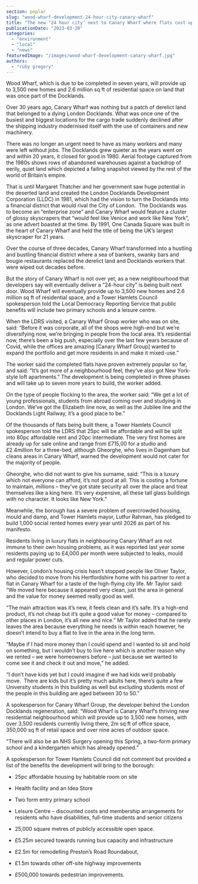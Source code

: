 ```yaml
---
section: poplar
slug: "wood-wharf-development-24-hour-city-canary-wharf"
title: "The new ‘24 hour city’ next to Canary Wharf where flats cost up to £2.4 million"
publicationDate: "2023-03-28"
categories: 
  - "environment"
  - "local"
  - "news"
featuredImage: "/images/wood-wharf-development-canary-wharf.jpg"
authors: 
  - "ruby gregory"
---
```


Wood Wharf, which is due to be completed in seven years, will provide up to 3,500 new homes and 2.6 million sq ft of residential space on land that was once part of the Docklands.

Over 30 years ago, Canary Wharf was nothing but a patch of derelict land that belonged to a dying London Docklands. What was once one of the busiest and biggest locations for the cargo trade suddenly declined after the shipping industry modernised itself with the use of containers and new machinery.

There was no longer an urgent need to have as many workers and many were left without jobs. The Docklands grew quieter as the years went on and within 20 years, it closed for good in 1980. Aerial footage captured from the 1980s shows rows of abandoned warehouses against a backdrop of eerily, quiet land which depicted a failing snapshot viewed by the rest of the world of Britain’s empire.

That is until Margaret Thatcher and her government saw huge potential in the deserted land and created the London Docklands Development Corporation (LLDC) in 1981, which had the vision to turn the Docklands into a financial district that would rival the City of London.  The Docklands was to become an “enterprise zone” and Canary Wharf would feature a cluster of glossy skyscrapers that “would feel like Venice and work like New York”, as one advert boasted at the time. By 1991, One Canada Square was built in the heart of Canary Wharf and held the title of being the UK’s largest skyscraper for 21 years.

Over the course of three decades, Canary Wharf transformed into a hustling and bustling financial district where a sea of bankers, swanky bars and bougie restaurants replaced the derelict land and Docklands workers that were wiped out decades before.

But the story of Canary Wharf is not over yet, as a new neighbourhood that developers say will eventually deliver a “24-hour city” is being built next door. Wood Wharf will eventually provide up to 3,500 new homes and 2.6 million sq ft of residential space, and a Tower Hamlets Council spokesperson told the Local Democracy Reporting Service that public benefits will include two primary schools and a leisure centre.

When the LDRS visited, a Canary Wharf Group worker who was on site, said: “Before it was corporate, all of the shops were high-end but we’re diversifying now, we’re bringing in people from the local area. It’s residential now, there’s been a big push, especially over the last few years because of Covid, while the offices are amazing \[Canary Wharf Group\] wanted to expand the portfolio and get more residents in and make it mixed-use.”

The worker said the completed flats have proven extremely popular so far, and said: “It’s got more of a neighbourhood feel, they’ve also got New York-style loft apartments.” The development is being completed in three phases and will take up to seven more years to build, the worker added.

On the type of people flocking to the area, the worker said: “We get a lot of young professionals, students from abroad coming over and studying in London. We’ve got the Elizabeth line now, as well as the Jubilee line and the Docklands Light Railway, it’s a good place to be.”

Of the thousands of flats being built there, a Tower Hamlets Council spokesperson told the LDRS that 25pc will be affordable and will be split into 80pc affordable rent and 20pc intermediate. The very first homes are already up for sale online and range from £715,00 for a studio and £2.4million for a three-bed, although Gheorghe, who lives in Dagenham but cleans areas in Canary Wharf, warned the development would not cater for the majority of people.

Gheorghe, who did not want to give his surname, said: “This is a luxury which not everyone can afford, it’s not good at all. This is costing a fortune to maintain, millions – they’ve got state security all over the place and treat themselves like a king here. It’s very expensive, all these tall glass buildings with no character. It looks like New York.”

Meanwhile, the borough has a severe problem of overcrowded housing, mould and damp, and Tower Hamlets mayor, Lutfur Rahman, has pledged to build 1,000 social rented homes every year until 2026 as part of his manifesto. 

Residents living in luxury flats in neighbouring Canary Wharf are not immune to their own housing problems, as it was reported last year some residents paying up to £4,000 per month were subjected to leaks, mould and regular power cuts.

However, London’s housing crisis hasn’t stopped people like Oliver Taylor, who decided to move from his Hertfordshire home with his partner to rent a flat in Canary Wharf for a taste of the high-flying city life. Mr Taylor said: “We moved here because it appeared very clean, just the area in general and the value for money seemed really good as well.

“The main attraction was it’s new, it feels clean and it’s safe. It’s a high-end product, it’s not cheap but it’s quite a good value for money – compared to other places in London, it’s all new and nice.” Mr Taylor added that he rarely leaves the area because everything he needs is within reach however, he doesn’t intend to buy a flat to live in the area in the long term.

“Maybe if I had more money than I could spend and I wanted to sit and hold on something, but I wouldn’t buy to live here which is another reason why we rented – we were homeowners before – just because we wanted to come see it and check it out and move,” he added.

“I don’t have kids yet but I could imagine if we had kids we’d probably move.  There are kids but it’s pretty much adults here, there’s quite a few University students in this building as well but excluding students most of the people in this building are aged between 30 to 50.”

A spokesperson for Canary Wharf Group, the developer behind the London Docklands regeneration, said: “Wood Wharf is Canary Wharf’s thriving new residential neighbourhood which will provide up to 3,500 new homes, with over 3,500 residents currently living there, 2m sq ft of office space, 350,000 sq ft of retail space and over nine acres of outdoor space.

“There will also be an NHS Surgery opening this Spring, a two-form primary school and a kindergarten which has already opened.”

A spokesperson for Tower Hamlets Council did not comment but provided a list of the benefits the development will bring to the borough:

- 25pc affordable housing by habitable room on site

- Health facility and an Idea Store

- Two form entry primary school

- Leisure Centre – discounted costs and membership arrangements for residents who have disabilities, full-time students and senior citizens

- 25,000 square metres of publicly accessible open space.

- £5.25m secured towards running bus capacity and infrastructure

- £2.5m for remodelling Preston’s Road Roundabout,

- £1.5m towards other off-site highway improvements

- £500,000 towards pedestrian improvements.
